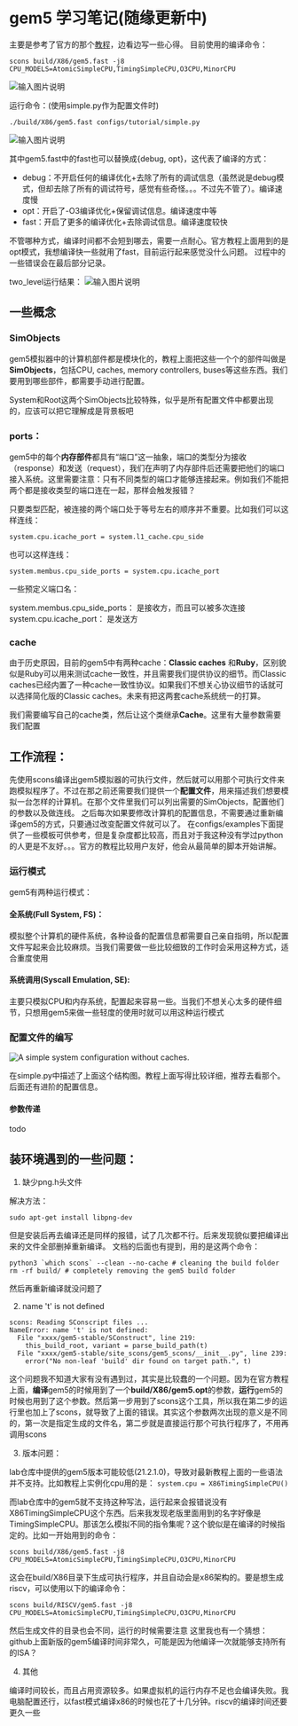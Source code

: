 # gem5 学习笔记(随缘更新中)

主要是参考了官方的那个[教程](https://www.gem5.org/documentation/learning_gem5/introduction/)，边看边写一些心得。
目前使用的编译命令：
```
scons build/X86/gem5.fast -j8 CPU_MODELS=AtomicSimpleCPU,TimingSimpleCPU,O3CPU,MinorCPU
```
![输入图片说明](images/1.png)

运行命令：(使用simple.py作为配置文件时)
```
./build/X86/gem5.fast configs/tutorial/simple.py
```
![输入图片说明](images/2.png)

其中gem5.fast中的fast也可以替换成{debug, opt}，这代表了编译的方式：

 - debug：不开启任何的编译优化+去除了所有的调试信息（虽然说是debug模式，但却去除了所有的调试符号，感觉有些奇怪。。。不过先不管了）。编译速度慢
 - opt：开启了-O3编译优化+保留调试信息。编译速度中等
 - fast：开启了更多的编译优化+去除调试信息。编译速度较快

不管哪种方式，编译时间都不会短到哪去，需要一点耐心。官方教程上面用到的是opt模式，我想编译快一些就用了fast，目前运行起来感觉没什么问题。
过程中的一些错误会在最后部分记录。

two_level运行结果：
![输入图片说明](images/3.png)


## 一些概念

### SimObjects
gem5模拟器中的计算机部件都是模块化的，教程上面把这些一个个的部件叫做是**SimObjects**，包括CPU, caches, memory controllers, buses等这些东西。我们要用到哪些部件，都需要手动进行配置。

System和Root这两个SimObjects比较特殊，似乎是所有配置文件中都要出现的，应该可以把它理解成是背景板吧

### ports：

gem5中的每个**内存部件**都具有“端口”这一抽象，端口的类型分为接收（response）和发送（request），我们在声明了内存部件后还需要把他们的端口接入系统。这里需要注意：只有不同类型的端口才能够连接起来。例如我们不能把两个都是接收类型的端口连在一起，那样会触发报错？

只要类型匹配，被连接的两个端口处于等号左右的顺序并不重要。比如我们可以这样连线：
```
system.cpu.icache_port = system.l1_cache.cpu_side
```
也可以这样连线：
```
system.membus.cpu_side_ports = system.cpu.icache_port 
```
一些预定义端口名：

system.membus.cpu_side_ports：	是接收方，而且可以被多次连接
system.cpu.icache_port：	是发送方

### cache
由于历史原因，目前的gem5中有两种cache：**Classic caches**  和**Ruby**，区别貌似是Ruby可以用来测试cache一致性，并且需要我们提供协议的细节。而Classic caches已经内置了一种cache一致性协议。如果我们不想关心协议细节的话就可以选择简化版的Classic caches。未来有把这两套cache系统统一的打算。

我们需要编写自己的cache类，然后让这个类继承**Cache**。这里有大量参数需要我们配置


## 工作流程：
先使用scons编译出gem5模拟器的可执行文件，然后就可以用那个可执行文件来跑模拟程序了。不过在那之前还需要我们提供一个**配置文件**，用来描述我们想要模拟一台怎样的计算机。在那个文件里我们可以列出需要的SimObjects，配置他们的参数以及做连线。
之后每次如果要修改计算机的配置信息，不需要通过重新编译gem5的方式，只要通过改变配置文件就可以了。
在configs/examples下面提供了一些模板可供参考，但是复杂度都比较高，而且对于我这种没有学过python的人更是不友好。。。官方的教程比较用户友好，他会从最简单的脚本开始讲解。

### 运行模式
gem5有两种运行模式：

#### 全系统(Full System, FS)：
模拟整个计算机的硬件系统，各种设备的配置信息都需要自己亲自指明，所以配置文件写起来会比较麻烦。当我们需要做一些比较细致的工作时会采用这种方式，适合重度使用

#### 系统调用(Syscall Emulation, SE):
主要只模拟CPU和内存系统，配置起来容易一些。当我们不想关心太多的硬件细节，只想用gem5来做一些轻度的使用时就可以用这种运行模式

### 配置文件的编写

![A simple system configuration without
caches.](https://www.gem5.org/pages/static/figures/simple_config.png)

在simple.py中描述了上面这个结构图。教程上面写得比较详细，推荐去看那个。后面还有进阶的配置信息。
#### 参数传递
todo
## 装环境遇到的一些问题：

 1. 缺少png.h头文件

解决方法：
```
sudo apt-get install libpng-dev
```
但是安装后再去编译还是同样的报错，试了几次都不行。后来发现貌似要把编译出来的文件全部删掉重新编译。
文档的后面也有提到，用的是这两个命令：
```
python3 `which scons` --clean --no-cache # cleaning the build folder
rm -rf build/ # completely removing the gem5 build folder
```
然后再重新编译就没问题了

2. name 't' is not defined

```
scons: Reading SConscript files ...
NameError: name 't' is not defined:
  File "xxxx/gem5-stable/SConstruct", line 219:
    this_build_root, variant = parse_build_path(t)
  File "xxxx/gem5-stable/site_scons/gem5_scons/__init__.py", line 239:
    error("No non-leaf 'build' dir found on target path.", t)
```
这个问题我不知道大家有没有遇到过，其实是比较蠢的一个问题。因为在官方教程上面，**编译**gem5的时候用到了一个**build/X86/gem5.opt**的参数，**运行**gem5的时候也用到了这个参数。然后第一步用到了scons这个工具，所以我在第二步的运行里也加上了scons，就导致了上面的错误。其实这个参数两次出现的意义是不同的，第一次是指定生成的文件名，第二步就是直接运行那个可执行程序了，不用再调用scons

 3. 版本问题：

lab仓库中提供的gem5版本可能较低(21.2.1.0)，导致对最新教程上面的一些语法并不支持。比如教程上实例化cpu用的是：
``system.cpu = X86TimingSimpleCPU()``

而lab仓库中的gem5就不支持这种写法，运行起来会报错说没有X86TimingSimpleCPU这个东西。后来我发现老版里面用到的名字好像是TimingSimpleCPU。那该怎么模拟不同的指令集呢？这个貌似是在编译的时候指定的。比如一开始用到的命令：
```
scons build/X86/gem5.fast -j8 CPU_MODELS=AtomicSimpleCPU,TimingSimpleCPU,O3CPU,MinorCPU
```
这会在build/X86目录下生成可执行程序，并且自动会是x86架构的。要是想生成riscv，可以使用以下的编译命令：
```
scons build/RISCV/gem5.fast -j8 CPU_MODELS=AtomicSimpleCPU,TimingSimpleCPU,O3CPU,MinorCPU
```
然后生成文件的目录也会不同，运行的时候需要注意
这里我也有一个猜想：github上面新版的gem5编译时间非常久，可能是因为他编译一次就能够支持所有的ISA？

4. 其他

编译时间较长，而且占用资源较多。如果虚拟机的运行内存不足也会编译失败。我电脑配置还行，以fast模式编译x86的时候也花了十几分钟。riscv的编译时间还要更久一些
